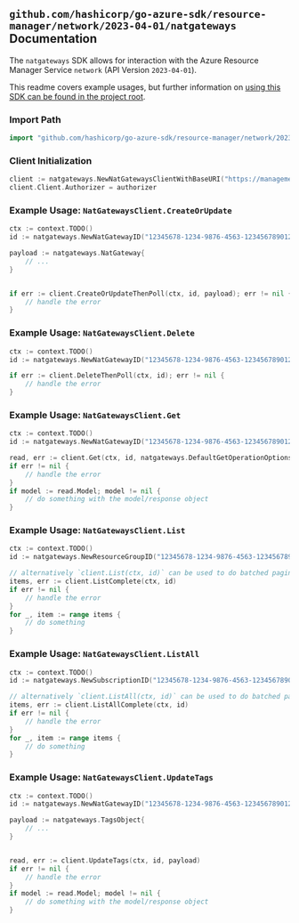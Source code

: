
## `github.com/hashicorp/go-azure-sdk/resource-manager/network/2023-04-01/natgateways` Documentation

The `natgateways` SDK allows for interaction with the Azure Resource Manager Service `network` (API Version `2023-04-01`).

This readme covers example usages, but further information on [using this SDK can be found in the project root](https://github.com/hashicorp/go-azure-sdk/tree/main/docs).

### Import Path

```go
import "github.com/hashicorp/go-azure-sdk/resource-manager/network/2023-04-01/natgateways"
```


### Client Initialization

```go
client := natgateways.NewNatGatewaysClientWithBaseURI("https://management.azure.com")
client.Client.Authorizer = authorizer
```


### Example Usage: `NatGatewaysClient.CreateOrUpdate`

```go
ctx := context.TODO()
id := natgateways.NewNatGatewayID("12345678-1234-9876-4563-123456789012", "example-resource-group", "natGatewayValue")

payload := natgateways.NatGateway{
	// ...
}


if err := client.CreateOrUpdateThenPoll(ctx, id, payload); err != nil {
	// handle the error
}
```


### Example Usage: `NatGatewaysClient.Delete`

```go
ctx := context.TODO()
id := natgateways.NewNatGatewayID("12345678-1234-9876-4563-123456789012", "example-resource-group", "natGatewayValue")

if err := client.DeleteThenPoll(ctx, id); err != nil {
	// handle the error
}
```


### Example Usage: `NatGatewaysClient.Get`

```go
ctx := context.TODO()
id := natgateways.NewNatGatewayID("12345678-1234-9876-4563-123456789012", "example-resource-group", "natGatewayValue")

read, err := client.Get(ctx, id, natgateways.DefaultGetOperationOptions())
if err != nil {
	// handle the error
}
if model := read.Model; model != nil {
	// do something with the model/response object
}
```


### Example Usage: `NatGatewaysClient.List`

```go
ctx := context.TODO()
id := natgateways.NewResourceGroupID("12345678-1234-9876-4563-123456789012", "example-resource-group")

// alternatively `client.List(ctx, id)` can be used to do batched pagination
items, err := client.ListComplete(ctx, id)
if err != nil {
	// handle the error
}
for _, item := range items {
	// do something
}
```


### Example Usage: `NatGatewaysClient.ListAll`

```go
ctx := context.TODO()
id := natgateways.NewSubscriptionID("12345678-1234-9876-4563-123456789012")

// alternatively `client.ListAll(ctx, id)` can be used to do batched pagination
items, err := client.ListAllComplete(ctx, id)
if err != nil {
	// handle the error
}
for _, item := range items {
	// do something
}
```


### Example Usage: `NatGatewaysClient.UpdateTags`

```go
ctx := context.TODO()
id := natgateways.NewNatGatewayID("12345678-1234-9876-4563-123456789012", "example-resource-group", "natGatewayValue")

payload := natgateways.TagsObject{
	// ...
}


read, err := client.UpdateTags(ctx, id, payload)
if err != nil {
	// handle the error
}
if model := read.Model; model != nil {
	// do something with the model/response object
}
```
